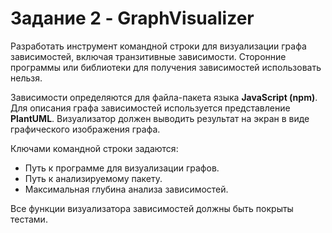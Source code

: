 # Задание 2 - GraphVisualizer
Разработать инструмент командной строки для визуализации графа зависимостей, включая транзитивные зависимости. 
Сторонние программы или библиотеки для получения зависимостей использовать нельзя.

Зависимости определяются для файла-пакета языка **JavaScript (npm)**. 
Для описания графа зависимостей используется представление **PlantUML**. 
Визуализатор должен выводить результат на экран в виде графического изображения графа.

Ключами командной строки задаются:
* Путь к программе для визуализации графов.
* Путь к анализируемому пакету.
* Максимальная глубина анализа зависимостей.

Все функции визуализатора зависимостей должны быть покрыты тестами.